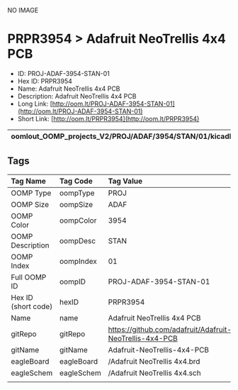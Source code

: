 


  
NO IMAGE  
# PRPR3954 > Adafruit NeoTrellis 4x4 PCB

- ID: PROJ-ADAF-3954-STAN-01
- Hex ID: PRPR3954
- Name: Adafruit NeoTrellis 4x4 PCB
- Description: Adafruit NeoTrellis 4x4 PCB
- Long Link: [http://oom.lt/PROJ-ADAF-3954-STAN-01](http://oom.lt/PROJ-ADAF-3954-STAN-01)
- Short Link: [http://oom.lt/PRPR3954](http://oom.lt/PRPR3954)
  

|oomlout_OOMP_projects_V2/PROJ/ADAF/3954/STAN/01/kicadPcb3dFront.png|oomlout_OOMP_projects_V2/PROJ/ADAF/3954/STAN/01/kicadPcb3dBack.png|oomlout_OOMP_projects_V2/PROJ/ADAF/3954/STAN/01/kicadPcb3d.png||
| :---: | :---: | :---: | :---: |

## Tags
  

|Tag Name|Tag Code|Tag Value|
| :--- | :--- | :--- |
|OOMP Type|oompType|PROJ|
|OOMP Size|oompSize|ADAF|
|OOMP Color|oompColor|3954|
|OOMP Description|oompDesc|STAN|
|OOMP Index|oompIndex|01|
|Full OOMP ID|oompID|PROJ-ADAF-3954-STAN-01|
|Hex ID (short code)|hexID|PRPR3954|
|Name|name|Adafruit NeoTrellis 4x4 PCB|
|gitRepo|gitRepo|https://github.com/adafruit/Adafruit-NeoTrellis-4x4-PCB|
|gitName|gitName|Adafruit-NeoTrellis-4x4-PCB|
|eagleBoard|eagleBoard|/Adafruit NeoTrellis 4x4.brd|
|eagleSchem|eagleSchem|/Adafruit NeoTrellis 4x4.sch|
||||
